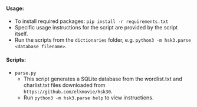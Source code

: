 #### Usage:
- To install required packages: `pip install -r requirements.txt`
- Specific usage instructions for the script are provided by the script itself.
- Run the scripts from the `dictionaries` folder, e.g. `python3 -m hsk3.parse <database filename>`.

#### Scripts:
- `parse.py`
  - This script generates a SQLite database from the wordlist.txt and charlist.txt files downloaded from `https://github.com/elkmovie/hsk30`.
  - Run `python3 -m hsk3.parse help` to view instructions.